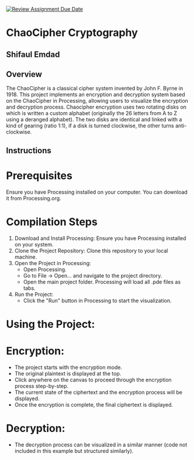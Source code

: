 [![Review Assignment Due Date](https://classroom.github.com/assets/deadline-readme-button-24ddc0f5d75046c5622901739e7c5dd533143b0c8e959d652212380cedb1ea36.svg)](https://classroom.github.com/a/ecp4su41)
# ChaoCipher Cryptography
## Shifaul Emdad
## Overview
The ChaoCipher is a classical cipher system invented by John F. Byrne in 1918. This project implements an encryption and decryption system based on the ChaoCipher in Processing, allowing users to visualize the encryption and decryption process. Chaocipher encryption uses two rotating disks on which is written a custom alphabet (originally the 26 letters from A to Z using a deranged alphabet). The two disks are identical and linked with a kind of gearing (ratio 1:1), if a disk is turned clockwise, the other turns anti-clockwise.
## Instructions
# Prerequisites

Ensure you have Processing installed on your computer. You can download it from Processing.org.

# Compilation Steps
1. Download and Install Processing: Ensure you have Processing installed on your system.
2. Clone the Project Repository: Clone this repository to your local machine.
3. Open the Project in Processing:
    - Open Processing.
    - Go to File -> Open... and navigate to the project directory.
    - Open the main project folder. Processing will load all .pde files as tabs.
4. Run the Project:
    - Click the "Run" button in Processing to start the visualization.

# Using the Project:

# Encryption:
   - The project starts with the encryption mode.
   - The original plaintext is displayed at the top.
   - Click anywhere on the canvas to proceed through the encryption process step-by-step.
   - The current state of the ciphertext and the encryption process will be displayed.
   - Once the encryption is complete, the final ciphertext is displayed.

# Decryption:
   - The decryption process can be visualized in a similar manner (code not included in this example but structured similarly).

